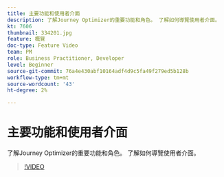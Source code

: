 ```yaml
---
title: 主要功能和使用者介面
description: 了解Journey Optimizer的重要功能和角色。 了解如何導覽使用者介面。
kt: 7606
thumbnail: 334201.jpg
feature: 概覽
doc-type: Feature Video
team: PM
role: Business Practitioner, Developer
level: Beginner
source-git-commit: 76a4e430abf10164adf4d9c5fa49f279ed5b128b
workflow-type: tm+mt
source-wordcount: '43'
ht-degree: 2%

---
```



# 主要功能和使用者介面

了解Journey Optimizer的重要功能和角色。 了解如何導覽使用者介面。

>[!VIDEO](https://video.tv.adobe.com/v/334201?quality=12)
